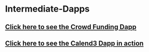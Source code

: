 # Intermediate-Dapps

## [Click here to see the Crowd Funding Dapp](https://crowd-funding-nine.vercel.app/)

## [Click here to see the Calend3 Dapp in action](https://bafybeic3ly3rm534v4kduribpcfg6ounmv64vsrg4bnvwzu7c2fvgc5afi.ipfs.gateway.valist.io/)
